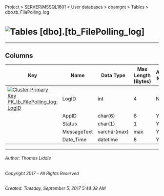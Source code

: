 #### 

[Project](../../../../index.md) > [SERVER\\MSSQL1601](../../../index.md) > [User databases](../../index.md) > [dbamgnt](../index.md) > [Tables](Tables.md) > dbo.tb_FilePolling_log

# ![Tables](../../../../Images/Table32.png) [dbo].[tb_FilePolling_log]

---

## <a name="#columns"></a>Columns

| Key | Name | Data Type | Max Length (Bytes) | Allow Nulls | Identity |
|---|---|---|---|---|---|
| [![Cluster Primary Key PK_tb_FilePolling_log: LogID](../../../../Images/pkcluster.png)](#indexes) | LogID | int | 4 | NO | 1 - 1 |
|  | AppID | char(6) | 6 | YES |  |
|  | Status | char(1) | 1 | YES |  |
|  | MessageText | varchar(max) | max | YES |  |
|  | Date_Time | datetime | 8 | YES |  |


---

###### Author:  Thomas Liddle

###### Copyright 2017 - All Rights Reserved

###### Created: Tuesday, September 5, 2017 5:48:38 AM

